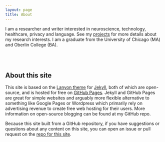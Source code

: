 ```yaml
---
layout: page
title: About
---
```


I am a researcher and writer interested in neuroscience, technology, healthcare, privacy and language. See my [projects](https://hdbhdb.github.io/projects/) for more details about my research interests. I am a graduate from the University of Chicago (MA) and Oberlin College (BA).

<br><br>

## About this site

This site is based on the [Lanyon theme](http://lanyon.getpoole.com) for [Jekyll](http://jekyllrb.com), both of which are open-source, and is hosted for free on [GitHub Pages](https://pages.github.com). Jekyll and GitHub Pages are great for simple websites and arguably more flexible alternative to something like Google Pages or Wordpress which primarily rely on advertising revenue to create free web hosting for their users. More information on open-source blogging can be found at my GitHub repo.  

Because this site built from a GitHub repository, if you have suggestions or questions about any content on this site, you can open an issue or pull request on the [repo for this site](https://github.com/hdbhdb/hdbhdb.github.io).
